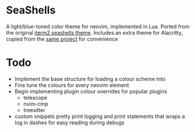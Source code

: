 # SeaShells

A light/blue-toned color theme for neovim, implemented in Lua. Ported from the original [iterm2 seashells theme](https://github.com/mbadolato/iTerm2-Color-Schemes/tree/master). Includes an extra theme for Alacritty, copied from the [same project](https://github.com/mbadolato/iTerm2-Color-Schemes/blob/master/alacritty/SeaShells.toml) for convenience

# Todo

- Implement the base structure for loading a colour scheme into 
- Fine tune the colours for every neovim element
- Begin implementing plugin colour overrides for popular plugins
    - telescope
    - nvim-cmp
    - treesitter
- custom snippets pretty print logging and print statements that wraps a log in dashes for easy reading during debugs
